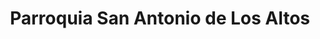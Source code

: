 ---
title: Parroquia San Antonio de Los Altos
url: /parroquia-san-antonio-de-los-altos/
latitude: 10.372
longitude: -66.962
---